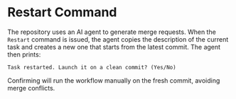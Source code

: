# Restart Command

The repository uses an AI agent to generate merge requests. When the `Restart` command is issued, the agent copies the description of the current task and creates a new one that starts from the latest commit. The agent then prints:

```
Task restarted. Launch it on a clean commit? (Yes/No)
```

Confirming will run the workflow manually on the fresh commit, avoiding merge conflicts.

